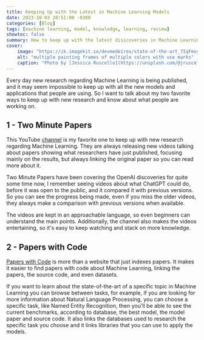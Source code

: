 ```yaml
---
title: Keeping Up with the Latest in Machine Learning Models
date: 2023-10-03 20:51:00 -0300
categories: [Blog]
tags: [machine learning, model, knowledge, learning, review]
showtoc: false
summary: How to keep up with the latest disicoveries in Machine Learning Models and academic research.
cover:
    image: "https://ik.imagekit.io/devmedeiros/state-of-the-art_7IqFmxyCB.webp"
    alt: "multiple painting frames of multiple colors with use marks"
    caption: "Photo by [Jessica Ruscello](https://unsplash.com/@jruscello?utm_source=unsplash&utm_medium=referral&utm_content=creditCopyText) on [Unsplash](https://unsplash.com/photos/-GUyf8ZCTHM?utm_source=unsplash&utm_medium=referral&utm_content=creditCopyText)"
---
```


Every day new research regarding Machine Learning is being published, and it may seem impossible to keep up with all the new models and applications that people are using. So I want to talk about my two favorite ways to keep up with new research and know about what people are working on.

## 1 - Two Minute Papers

This YouTube [channel](https://www.youtube.com/@TwoMinutePapers) is my favorite one to keep up with new research regarding Machine Learning. They are always releasing new videos talking about papers showing what researchers have just published, focusing mainly on the results, but always linking the original paper so you can read more about it.

Two Minute Papers have been covering the OpenAI discoveries for quite some time now, I remember seeing videos about what ChatGPT could do, before it was open to the public, and it compared it with previous versions. So you can see the progress being made, even if you miss the older videos, they always make a comparison with previous versions when available.

The videos are kept in an approachable language, so even beginners can understand the main points. Additionally, the channel also makes the videos entertaining, so it's easy to keep watching and stack on more knowledge.

## 2 - Papers with Code

[Papers with Code](paperswithcode.com) is more than a website that just indexes papers. It makes it easier to find papers with code about Machine Learning, linking the papers, the source code, and even datasets.

If you want to learn about the state-of-the-art of a specific topic in Machine Learning you can browse between tasks, for example, if you are looking for more information about Natural Language Processing, you can choose a specific task, like Named Entity Recognition, then you'll be able to see the current benchmarks, according to database, the best model, the model paper and source code. It also links the databases used to research the specific task you choose and it links libraries that you can use to apply the models.